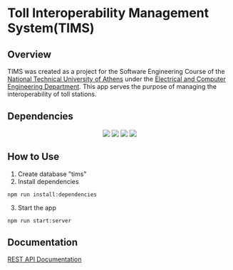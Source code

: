 # Toll Interoperability Management System(TIMS)
## Overview
TIMS was created as a project for the Software Engineering Course of the [National Technical University of Athens](www.ntua.gr) under the 
[Electrical and Computer Engineering Department](www.ece.ntua.gr). This app serves the purpose of managing the interoperability of toll stations.
## Dependencies
<p align="center">
   <a href="https://nodejs.org/en/">
       <img src="https://img.shields.io/badge/Nodejs-v16.13.2-success" /></a>
  <a href="https://dev.mysql.com/downloads/mysql/">
        <img src="https://img.shields.io/badge/MySQL-8.0.25-yellow" /></a>
  <a href="https://www.npmjs.com/package/sequelize">
        <img src="https://img.shields.io/badge/Sequelize-6.12.5-orange" /></a>
  <a href="https://angular.io/">
        <img src="https://img.shields.io/badge/Angular-10.1.2-blue" /></a>
  </p>
  
## How to Use
1. Create database "tims"
2. Install dependencies
```
npm run install:dependencies
```
3. Start the app
```
npm run start:server
```
## Documentation
[REST API Documentation](https://documenter.getpostman.com/view/19003492/UVXgKwmZ)
